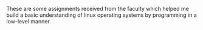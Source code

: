 These are some assignments received from the faculty which helped me build a basic understanding of linux operating systems by programming in a low-level manner.
